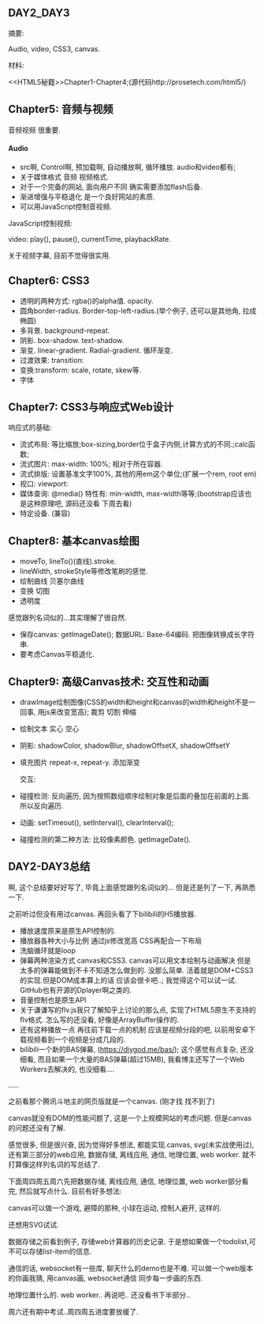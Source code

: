 ## DAY2_DAY3

摘要:

Audio, video, CSS3, canvas.

材料:

<<HTML5秘籍>>Chapter1-Chapter4;(源代码http://prosetech.com/html5/)

## Chapter5: 音频与视频

音频视频 很重要. 

#### Audio

- src啊, Control啊, 预加载啊, 自动播放啊, 循环播放. audio和video都有;
- 关于媒体格式 音频 视频格式.
- 对于一个完备的网站, 面向用户不同 确实需要添加flash后备. 
- 渐进增强与平稳退化 是一个良好网站的素质.
- 可以用JavaScript控制音视频.

JavaScript控制视频:

video: play(), pause(), currentTime, playbackRate.

关于视频字幕, 目前不觉得很实用.

## Chapter6: CSS3

- 透明的两种方式: rgba()的alpha值. opacity.
- 圆角border-radius. Border-top-left-radius.(举个例子, 还可以是其他角, 拉成椭圆)
- 多背景. background-repeat.
- 阴影. box-shadow. text-shadow.
- 渐变. linear-gradient. Radial-gradient. 循环渐变.
- 过渡效果: transition:
- 变换:transform: scale, rotate, skew等.
- 字体

## Chapter7: CSS3与响应式Web设计

响应式的基础:

- 流式布局: 等比缩放;box-sizing,border位于盒子内侧,计算方式的不同.;calc函数;
- 流式图片: max-width: 100%; 相对于所在容器.
- 流式排版: 设置基准文字100%, 其他的用em这个单位;(扩展一个rem, root em)
- 视口: viewport: 
- 媒体查询: @media() 特性有: min-width, max-width等等;(bootstrap应该也是这种原理吧, 源码还没看 下周去看)
- 特定设备. (兼容)

## Chapter8: 基本canvas绘图

- moveTo, lineTo()(直线).stroke.
- lineWidth, strokeStyle等修改笔刷的感觉.
- 绘制曲线 贝塞尔曲线
- 变换 切图
- 透明度

感觉跟列名词似的…其实理解了很自然.

- 保存canvas: getImageDate(); 数据URL: Base-64编码. 把图像转换成长字符串.
- 要考虑Canvas平稳退化. 

## Chapter9: 高级Canvas技术: 交互性和动画

- drawImage绘制图像(CSS的width和height和canvas的width和height不是一回事, 用js来改变宽高); 裁剪 切割 伸缩

- 绘制文本 实心 空心

- 阴影: shadowColor, shadowBlur, shadowOffsetX, shadowOffsetY

- 填充图片 repeat-x, repeat-y. 添加渐变

  交互:

- 碰撞检测: 反向遍历, 因为按照数组顺序绘制对象是后面的叠加在前面的上面. 所以反向遍历.

- 动画: setTimeout(), setInterval(), clearInterval();

- 碰撞检测的第二种方法: 比较像素颜色. getImageDate(). 

## DAY2-DAY3总结

啊, 这个总结要好好写了, 毕竟上面感觉跟列名词似的… 但是还是列了一下, 再熟悉一下.

之前听过但没有用过canvas. 再回头看了下bilibili的H5播放器.

- 播放速度原来是原生API控制的. 
- 播放器各种大小与比例 通过js修改宽高 CSS再配合一下布局
- 洗脑循环就是loop
- 弹幕两种渲染方式 canvas和CSS3. canvas可以用文本绘制与动画解决 但是太多的弹幕能做到不卡不知道怎么做到的. 没那么简单. 活着就是DOM+CSS3的实现.但是DOM成本算上的话 应该会很卡吧..; 我觉得这个可以试一试. GitHub也有开源的Dplayer啊之类的.
- 音量控制也是原生API
- 关于谦谦写的flv.js我只了解知乎上讨论的那么点, 实现了HTML5原生不支持的flv格式. 怎么写的还没看, 好像是ArrayBuffer操作的. 
- 还有这种播放一点 再往前下载一点的机制 应该是视频分段的吧, 以前用安卓下载视频看到一个视频是分成几段的.
- bilibili一个新的BAS弹幕, (https://diygod.me/bas/);  这个感觉有点复杂, 还没细看, 而且如果一个大量的BAS弹幕(超过15MB), 我看博主还写了一个Web Workers去解决的, 也没细看….

…..

之前看那个腾讯斗地主的网页版就是一个canvas. (刚才找 找不到了)

canvas就没有DOM的性能问题了, 这是一个上规模网站的考虑问题. 但是canvas的问题还没有了解.



感觉很多, 但是很兴奋, 因为觉得好多想法, 都能实现.canvas, svg(未实战使用过), 还有第三部分的web应用, 数据存储, 离线应用, 通信, 地理位置, web worker. 就不打算像这样列名词的写总结了.  

下面周四周五周六先把数据存储, 离线应用, 通信, 地理位置, web worker部分看完, 然后就写点什么. 目前有好多想法:

canvas可以做一个游戏, 避障的那种, 小球在运动, 控制人避开, 这样的.

还想用SVG试试.

数据存储之前看到例子, 存储web计算器的历史记录. 于是想如果做一个todolist,可不可以存储list-item的信息. 

通信的话, websocket有一些库, 聊天什么的demo也是不难. 可以做一个web版本的你画我猜, 用canvas画, websocket通信 同步每一步画的东西.

地理位置什么的. web worker.. 再说吧.. 还没看书下半部分..



周六还有期中考试..周四周五进度要放缓了.